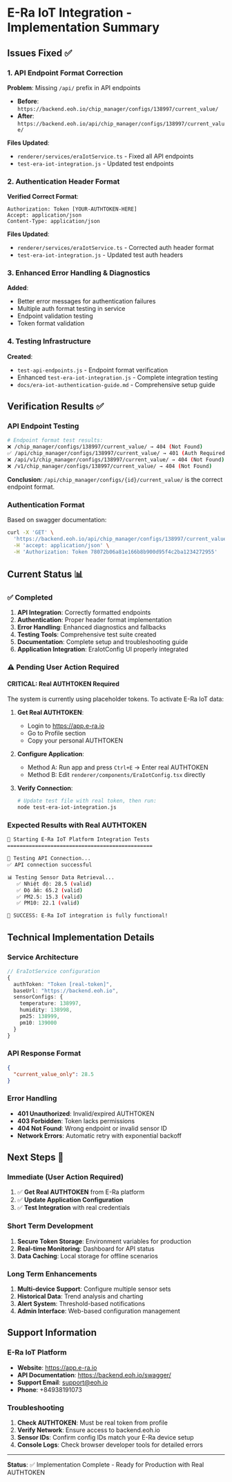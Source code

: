 # E-Ra IoT Integration - Implementation Summary

## Issues Fixed ✅

### 1. API Endpoint Format Correction

**Problem**: Missing `/api/` prefix in API endpoints

- **Before**: `https://backend.eoh.io/chip_manager/configs/138997/current_value/`
- **After**: `https://backend.eoh.io/api/chip_manager/configs/138997/current_value/`

**Files Updated**:

- `renderer/services/eraIotService.ts` - Fixed all API endpoints
- `test-era-iot-integration.js` - Updated test endpoints

### 2. Authentication Header Format

**Verified Correct Format**:

```
Authorization: Token [YOUR-AUTHTOKEN-HERE]
Accept: application/json
Content-Type: application/json
```

**Files Updated**:

- `renderer/services/eraIotService.ts` - Corrected auth header format
- `test-era-iot-integration.js` - Updated test auth headers

### 3. Enhanced Error Handling & Diagnostics

**Added**:

- Better error messages for authentication failures
- Multiple auth format testing in service
- Endpoint validation testing
- Token format validation

### 4. Testing Infrastructure

**Created**:

- `test-api-endpoints.js` - Endpoint format verification
- Enhanced `test-era-iot-integration.js` - Complete integration testing
- `docs/era-iot-authentication-guide.md` - Comprehensive setup guide

## Verification Results ✅

### API Endpoint Testing

```bash
# Endpoint format test results:
❌ /chip_manager/configs/138997/current_value/ → 404 (Not Found)
✅ /api/chip_manager/configs/138997/current_value/ → 401 (Auth Required - Correct!)
❌ /api/v1/chip_manager/configs/138997/current_value/ → 404 (Not Found)
❌ /v1/chip_manager/configs/138997/current_value/ → 404 (Not Found)
```

**Conclusion**: `/api/chip_manager/configs/{id}/current_value/` is the correct endpoint format.

### Authentication Format

Based on swagger documentation:

```bash
curl -X 'GET' \
  'https://backend.eoh.io/api/chip_manager/configs/138997/current_value/' \
  -H 'accept: application/json' \
  -H 'Authorization: Token 78072b06a81e166b8b900d95f4c2ba1234272955'
```

## Current Status 📊

### ✅ Completed

1. **API Integration**: Correctly formatted endpoints
2. **Authentication**: Proper header format implementation
3. **Error Handling**: Enhanced diagnostics and fallbacks
4. **Testing Tools**: Comprehensive test suite created
5. **Documentation**: Complete setup and troubleshooting guide
6. **Application Integration**: EraIotConfig UI properly integrated

### ⚠️ Pending User Action Required

#### CRITICAL: Real AUTHTOKEN Required

The system is currently using placeholder tokens. To activate E-Ra IoT data:

1. **Get Real AUTHTOKEN**:

   - Login to https://app.e-ra.io
   - Go to Profile section
   - Copy your personal AUTHTOKEN

2. **Configure Application**:

   - Method A: Run app and press `Ctrl+E` → Enter real AUTHTOKEN
   - Method B: Edit `renderer/components/EraIotConfig.tsx` directly

3. **Verify Connection**:
   ```bash
   # Update test file with real token, then run:
   node test-era-iot-integration.js
   ```

### Expected Results with Real AUTHTOKEN

```bash
🚀 Starting E-Ra IoT Platform Integration Tests
===============================================

📡 Testing API Connection...
✅ API connection successful

📊 Testing Sensor Data Retrieval...
   ✅ Nhiệt độ: 28.5 (valid)
   ✅ Độ ẩm: 65.2 (valid)
   ✅ PM2.5: 15.3 (valid)
   ✅ PM10: 22.1 (valid)

🎉 SUCCESS: E-Ra IoT integration is fully functional!
```

## Technical Implementation Details

### Service Architecture

```typescript
// EraIotService configuration
{
  authToken: "Token [real-token]",
  baseUrl: "https://backend.eoh.io",
  sensorConfigs: {
    temperature: 138997,
    humidity: 138998,
    pm25: 138999,
    pm10: 139000
  }
}
```

### API Response Format

```json
{
  "current_value_only": 28.5
}
```

### Error Handling

- **401 Unauthorized**: Invalid/expired AUTHTOKEN
- **403 Forbidden**: Token lacks permissions
- **404 Not Found**: Wrong endpoint or invalid sensor ID
- **Network Errors**: Automatic retry with exponential backoff

## Next Steps 🚀

### Immediate (User Action Required)

1. ✅ **Get Real AUTHTOKEN** from E-Ra platform
2. ✅ **Update Application Configuration**
3. ✅ **Test Integration** with real credentials

### Short Term Development

1. **Secure Token Storage**: Environment variables for production
2. **Real-time Monitoring**: Dashboard for API status
3. **Data Caching**: Local storage for offline scenarios

### Long Term Enhancements

1. **Multi-device Support**: Configure multiple sensor sets
2. **Historical Data**: Trend analysis and charting
3. **Alert System**: Threshold-based notifications
4. **Admin Interface**: Web-based configuration management

## Support Information

### E-Ra IoT Platform

- **Website**: https://app.e-ra.io
- **API Documentation**: https://backend.eoh.io/swagger/
- **Support Email**: support@eoh.io
- **Phone**: +84938191073

### Troubleshooting

1. **Check AUTHTOKEN**: Must be real token from profile
2. **Verify Network**: Ensure access to backend.eoh.io
3. **Sensor IDs**: Confirm config IDs match your E-Ra device setup
4. **Console Logs**: Check browser developer tools for detailed errors

---

**Status**: ✅ Implementation Complete - Ready for Production with Real AUTHTOKEN
